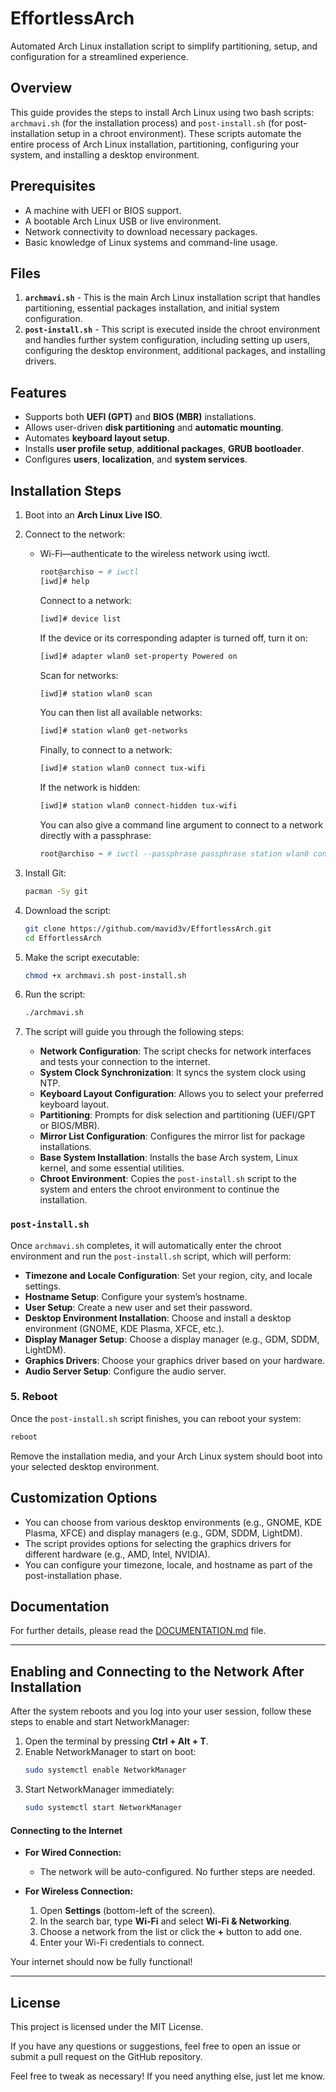 # EffortlessArch
Automated Arch Linux installation script to simplify partitioning, setup, and configuration for a streamlined experience.

## Overview

This guide provides the steps to install Arch Linux using two bash scripts: `archmavi.sh` (for the installation process) and `post-install.sh` (for post-installation setup in a chroot environment). These scripts automate the entire process of Arch Linux installation, partitioning, configuring your system, and installing a desktop environment.

## Prerequisites

- A machine with UEFI or BIOS support.
- A bootable Arch Linux USB or live environment.
- Network connectivity to download necessary packages.
- Basic knowledge of Linux systems and command-line usage.

## Files

1. **`archmavi.sh`** - This is the main Arch Linux installation script that handles partitioning, essential packages installation, and initial system configuration.
2. **`post-install.sh`** - This script is executed inside the chroot environment and handles further system configuration, including setting up users, configuring the desktop environment, additional packages, and installing drivers.

## Features
- Supports both **UEFI (GPT)** and **BIOS (MBR)** installations.
- Allows user-driven **disk partitioning** and **automatic mounting**.
- Automates **keyboard layout setup**.
- Installs **user profile setup**, **additional packages**, **GRUB bootloader**.
- Configures **users**, **localization**, and **system services**.

## Installation Steps
1. Boot into an **Arch Linux Live ISO**.
2. Connect to the network:
   - Wi-Fi—authenticate to the wireless network using iwctl.
     ```bash
     root@archiso ~ # iwctl
     [iwd]# help
     ```
     Connect to a network:
     ```bash
     [iwd]# device list
     ```
     If the device or its corresponding adapter is turned off, turn it on:
     ```bash
     [iwd]# adapter wlan0 set-property Powered on
     ```
     Scan for networks:
     ```bash
     [iwd]# station wlan0 scan
     ```
     You can then list all available networks:
     ```bash
     [iwd]# station wlan0 get-networks
     ```
     Finally, to connect to a network:
     ```bash
     [iwd]# station wlan0 connect tux-wifi
     ```
     If the network is hidden:
     ```bash
     [iwd]# station wlan0 connect-hidden tux-wifi
     ```
     You can also give a command line argument to connect to a network directly with a passphrase:
     ```bash
     root@archiso ~ # iwctl --passphrase passphrase station wlan0 connect tux-wifi
     ```
3. Install Git:
   ```bash
   pacman -Sy git
   ```
4. Download the script:
   ```bash
   git clone https://github.com/mavid3v/EffortlessArch.git
   cd EffortlessArch
   ```
5. Make the script executable:
   ```bash
   chmod +x archmavi.sh post-install.sh
   ```
6. Run the script:
   ```bash
   ./archmavi.sh
   ```

7. The script will guide you through the following steps:
    
    - **Network Configuration**: The script checks for network interfaces and tests your connection to the internet.
    - **System Clock Synchronization**: It syncs the system clock using NTP.
    - **Keyboard Layout Configuration**: Allows you to select your preferred keyboard layout.
    - **Partitioning**: Prompts for disk selection and partitioning (UEFI/GPT or BIOS/MBR).
    - **Mirror List Configuration**: Configures the mirror list for package installations.
    - **Base System Installation**: Installs the base Arch system, Linux kernel, and some essential utilities.
    - **Chroot Environment**: Copies the `post-install.sh` script to the system and enters the chroot environment to continue the installation.

### `post-install.sh`
  
Once `archmavi.sh` completes, it will automatically enter the chroot environment and run the `post-install.sh` script, which will perform:
  
- **Timezone and Locale Configuration**: Set your region, city, and locale settings.
- **Hostname Setup**: Configure your system’s hostname.
- **User Setup**: Create a new user and set their password.
- **Desktop Environment Installation**: Choose and install a desktop environment (GNOME, KDE Plasma, XFCE, etc.).
- **Display Manager Setup**: Choose a display manager (e.g., GDM, SDDM, LightDM).
- **Graphics Drivers**: Choose your graphics driver based on your hardware.
- **Audio Server Setup**: Configure the audio server.
  
### 5. Reboot
  
Once the `post-install.sh` script finishes, you can reboot your system:
  
```bash
reboot
```
  
Remove the installation media, and your Arch Linux system should boot into your selected desktop environment.
  
## Customization Options
  
- You can choose from various desktop environments (e.g., GNOME, KDE Plasma, XFCE) and display managers (e.g., GDM, SDDM, LightDM).
- The script provides options for selecting the graphics drivers for different hardware (e.g., AMD, Intel, NVIDIA).
- You can configure your timezone, locale, and hostname as part of the post-installation phase.

## Documentation
For further details, please read the [DOCUMENTATION.md](DOCUMENTATION.md) file.

---

## Enabling and Connecting to the Network After Installation  

After the system reboots and you log into your user session, follow these steps to enable and start NetworkManager:  

1. Open the terminal by pressing **Ctrl + Alt + T**.  
2. Enable NetworkManager to start on boot:  
   ```bash
   sudo systemctl enable NetworkManager
   ```  
3. Start NetworkManager immediately:  
   ```bash
   sudo systemctl start NetworkManager
   ```  

#### Connecting to the Internet  

- **For Wired Connection:**  
  - The network will be auto-configured. No further steps are needed.  

- **For Wireless Connection:**  
  1. Open **Settings** (bottom-left of the screen).  
  2. In the search bar, type **Wi-Fi** and select **Wi-Fi & Networking**.  
  3. Choose a network from the list or click the **+** button to add one.  
  4. Enter your Wi-Fi credentials to connect.  

Your internet should now be fully functional!

---

## License

This project is licensed under the MIT License.

If you have any questions or suggestions, feel free to open an issue or submit a pull request on the GitHub repository.

Feel free to tweak as necessary! If you need anything else, just let me know.
